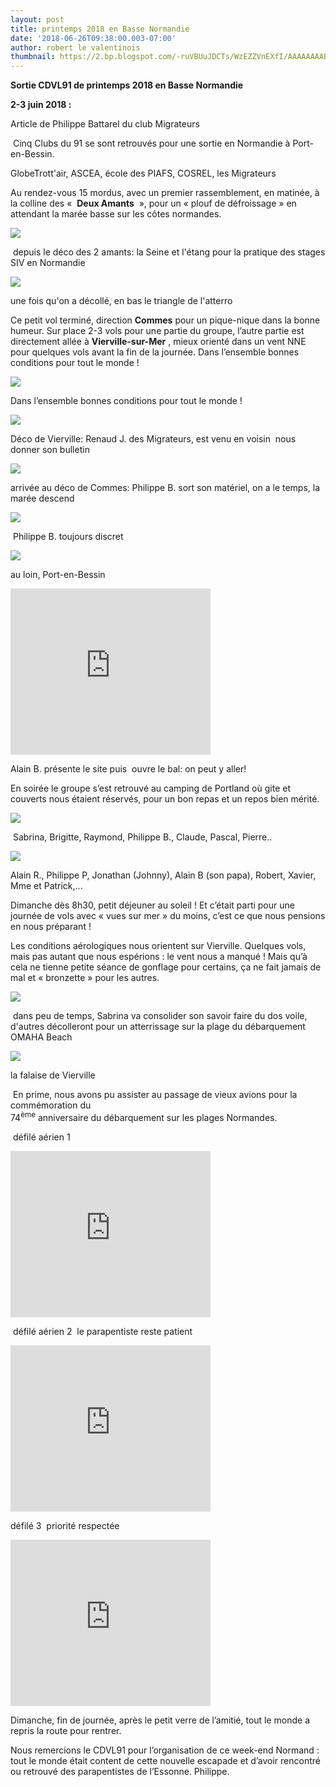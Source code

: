 ```yaml
---
layout: post
title: printemps 2018 en Basse Normandie
date: '2018-06-26T09:38:00.003-07:00'
author: robert le valentinois
thumbnail: https://2.bp.blogspot.com/-ruVBUuJDCTs/WzEZZVnEXfI/AAAAAAAAB1M/xD89xHuAyP8R-ZYphUtvr5GaZG2c_qDDgCEwYBhgL/s72-c/2%2Bamants%2B1806%2B0.jpg
---
```

 **Sortie CDVL91 de printemps 2018 en Basse Normandie**

**2-3 juin 2018&nbsp;:**

Article de Philippe Battarel du club Migrateurs

  

&nbsp;Cinq Clubs du 91 se sont retrouvés pour une sortie en Normandie à Port-en-Bessin.

 GlobeTrott'air, ASCEA, école des PIAFS, COSREL, les Migrateurs

  

 Au rendez-vous 15 mordus, avec un premier rassemblement, en matinée, à la colline des «&nbsp; **Deux Amants** &nbsp;», pour un «&nbsp;plouf&nbsp;de défroissage&nbsp;» en attendant la marée basse sur les côtes normandes.  

[![](https://2.bp.blogspot.com/-ruVBUuJDCTs/WzEZZVnEXfI/AAAAAAAAB1M/xD89xHuAyP8R-ZYphUtvr5GaZG2c_qDDgCEwYBhgL/s640/2%2Bamants%2B1806%2B0.jpg)](https://2.bp.blogspot.com/-ruVBUuJDCTs/WzEZZVnEXfI/AAAAAAAAB1M/xD89xHuAyP8R-ZYphUtvr5GaZG2c_qDDgCEwYBhgL/s1600/2%2Bamants%2B1806%2B0.jpg)

&nbsp;depuis le déco des 2 amants: la Seine et l'étang pour la pratique des stages SIV en Normandie  
  

[![](https://3.bp.blogspot.com/-qXW5T_2CGiM/WzEZy2DDipI/AAAAAAAAB1s/Yg-ZBxdXiy4YkEtGk_aV8ZavL_8LOkCnQCEwYBhgL/s640/2%2Bamants%2B1806%2B2.jpg)](https://3.bp.blogspot.com/-qXW5T_2CGiM/WzEZy2DDipI/AAAAAAAAB1s/Yg-ZBxdXiy4YkEtGk_aV8ZavL_8LOkCnQCEwYBhgL/s1600/2%2Bamants%2B1806%2B2.jpg)

une fois qu'on a décollé, en bas le triangle de l'atterro  
  
  
  

 Ce petit vol terminé, direction **Commes** pour un pique-nique dans la bonne humeur. Sur place 2-3 vols pour une partie du groupe, l’autre partie est directement allée à **Vierville-sur-Mer** , mieux orienté dans un vent NNE&nbsp; pour quelques vols avant la fin de la journée. Dans l’ensemble bonnes conditions pour tout le monde&nbsp;!  
  

[![](https://1.bp.blogspot.com/-UnTkl2c6LAk/WzN4BgrSoNI/AAAAAAAAB3k/4C-62prSy2c5TrJ4Ja_b9RpSl2ojNfoKACLcBGAs/s640/normandie%2B1806.jpg)](https://1.bp.blogspot.com/-UnTkl2c6LAk/WzN4BgrSoNI/AAAAAAAAB3k/4C-62prSy2c5TrJ4Ja_b9RpSl2ojNfoKACLcBGAs/s1600/normandie%2B1806.jpg)
  
  

  

Dans l’ensemble bonnes conditions pour tout le monde&nbsp;!  
  

[![](https://1.bp.blogspot.com/-Ka3f37WmBlQ/WzEaGKAer3I/AAAAAAAAB2Q/cPxzqbQvASIdL7AsMwaS7vO4UqMtVyBiACEwYBhgL/s640/Vierville%2B1806%2BRJ%2B.JPG)](https://1.bp.blogspot.com/-Ka3f37WmBlQ/WzEaGKAer3I/AAAAAAAAB2Q/cPxzqbQvASIdL7AsMwaS7vO4UqMtVyBiACEwYBhgL/s1600/Vierville%2B1806%2BRJ%2B.JPG)

Déco de Vierville: Renaud J. des Migrateurs, est venu en voisin&nbsp; nous donner son bulletin  
  

[![](https://3.bp.blogspot.com/-kw4PrIuhdic/WzEZwh_HXII/AAAAAAAAB1o/Qp_hoNWQxIwBZLuLXL5mcWPPTDEJfPwaACEwYBhgL/s640/Commes%2B1806%2B%25281%2529.JPG)](https://3.bp.blogspot.com/-kw4PrIuhdic/WzEZwh_HXII/AAAAAAAAB1o/Qp_hoNWQxIwBZLuLXL5mcWPPTDEJfPwaACEwYBhgL/s1600/Commes%2B1806%2B%25281%2529.JPG)

 arrivée au déco de Commes: Philippe B. sort son matériel, on a le temps, la marée descend 

  

[![](https://3.bp.blogspot.com/-8NS2J3QneOg/WzEZsdHzi9I/AAAAAAAAB1s/hzVkH0t0Fa02mDdj1BCWswNP0G8dny6LwCEwYBhgL/s640/Philippe%2BCommes%2B1806.jpg)](https://3.bp.blogspot.com/-8NS2J3QneOg/WzEZsdHzi9I/AAAAAAAAB1s/hzVkH0t0Fa02mDdj1BCWswNP0G8dny6LwCEwYBhgL/s1600/Philippe%2BCommes%2B1806.jpg)

 &nbsp;Philippe B. toujours discret 

  

[![](https://2.bp.blogspot.com/-xcUn6PmaGW0/WzEaS9q3WlI/AAAAAAAAB2U/ZnoXreHyldAHPxsk5LjIqXWDn9Gji6FqwCEwYBhgL/s640/commes%2B1806%2Bx.png)](https://2.bp.blogspot.com/-xcUn6PmaGW0/WzEaS9q3WlI/AAAAAAAAB2U/ZnoXreHyldAHPxsk5LjIqXWDn9Gji6FqwCEwYBhgL/s1600/commes%2B1806%2Bx.png)

au loin, Port-en-Bessin  

  

<iframe allowfullscreen class="YOUTUBE-iframe-video" data-thumbnail-src="https://i.ytimg.com/vi/890D66mFJNg/0.jpg" frameborder="0" height="266" src="https://www.youtube.com/embed/890D66mFJNg?feature=player_embedded" width="320"></iframe>

 Alain B. présente le site puis&nbsp; ouvre le bal: on peut y aller!

  

 En soirée le groupe s’est retrouvé au camping de Portland où gite et couverts nous étaient réservés, pour un bon repas et un repos bien mérité.  
  

[![](https://3.bp.blogspot.com/-9YF6sLfdBr4/WzEZyUlZ2MI/AAAAAAAAB1o/DFY6GdFkBPUWXsOpGaGzcWFGSMbznuuJQCEwYBhgL/s640/Portland%2B1806%2B1.jpg)](https://3.bp.blogspot.com/-9YF6sLfdBr4/WzEZyUlZ2MI/AAAAAAAAB1o/DFY6GdFkBPUWXsOpGaGzcWFGSMbznuuJQCEwYBhgL/s1600/Portland%2B1806%2B1.jpg)

&nbsp;Sabrina, Brigitte, Raymond, Philippe B., Claude, Pascal, Pierre..  
  

[![](https://1.bp.blogspot.com/-oK2h-ayo5TM/WzEZzRtv12I/AAAAAAAAB1w/SgsDEI2olbINSxeiRR9KgBf61ABKLY_-ACEwYBhgL/s640/Portland%2B1806%2B2.jpg)](https://1.bp.blogspot.com/-oK2h-ayo5TM/WzEZzRtv12I/AAAAAAAAB1w/SgsDEI2olbINSxeiRR9KgBf61ABKLY_-ACEwYBhgL/s1600/Portland%2B1806%2B2.jpg)

Alain R., Philippe P, Jonathan (Johnny), Alain B (son papa), Robert, Xavier, Mme et Patrick,...  
  
  
  

 Dimanche dès 8h30, petit déjeuner au soleil&nbsp;! Et c’était parti pour une journée de vols avec «&nbsp;vues sur mer&nbsp;» du moins, c’est ce que nous pensions en nous préparant&nbsp;!

 Les conditions aérologiques nous orientent sur Vierville. Quelques vols, mais pas autant que nous espérions&nbsp;: le vent nous a manqué&nbsp;! Mais qu’à cela ne tienne petite séance de gonflage pour certains, ça ne fait jamais de mal&nbsp;et «&nbsp;bronzette&nbsp;» pour les autres.  
  

[![](https://4.bp.blogspot.com/-JrZUqArLV30/WzEaBf8SEGI/AAAAAAAAB2I/2i7O0Bu7yJcdwHOmE6Hwombq6gVfzAC6wCEwYBhgL/s640/Vierville%2B1806%2B1%2B.jpg)](https://4.bp.blogspot.com/-JrZUqArLV30/WzEaBf8SEGI/AAAAAAAAB2I/2i7O0Bu7yJcdwHOmE6Hwombq6gVfzAC6wCEwYBhgL/s1600/Vierville%2B1806%2B1%2B.jpg)

&nbsp;dans peu de temps, Sabrina va consolider son savoir faire du dos voile, d'autres décolleront pour un atterrissage sur la plage du débarquement OMAHA Beach&nbsp;  
  

  
  
  

[![](https://3.bp.blogspot.com/-9eYrGjp5vIw/WzEaN0IR9AI/AAAAAAAAB2M/XryCwTrmeVUu6PzgDldYF-ANpQuDA7n2gCEwYBhgL/s640/vierville%2B1806%2B3.jpg)](https://3.bp.blogspot.com/-9eYrGjp5vIw/WzEaN0IR9AI/AAAAAAAAB2M/XryCwTrmeVUu6PzgDldYF-ANpQuDA7n2gCEwYBhgL/s1600/vierville%2B1806%2B3.jpg)

la falaise de Vierville  
  
  
 &nbsp;En prime, nous avons pu assister au passage de vieux avions pour la commémoration du  
 74<sup>ème</sup> anniversaire du débarquement sur les plages Normandes.  
  
 &nbsp;défilé aérien 1  

  

<iframe allowfullscreen class="YOUTUBE-iframe-video" data-thumbnail-src="https://i.ytimg.com/vi/DaRE4afpCTU/0.jpg" frameborder="0" height="266" src="https://www.youtube.com/embed/DaRE4afpCTU?feature=player_embedded" width="320"></iframe>
  
 &nbsp;défilé aérien 2&nbsp; le parapentiste reste patient  
  

  

<iframe allowfullscreen class="YOUTUBE-iframe-video" data-thumbnail-src="https://i.ytimg.com/vi/LyTS-6XxOPs/0.jpg" frameborder="0" height="266" src="https://www.youtube.com/embed/LyTS-6XxOPs?feature=player_embedded" width="320"></iframe>
  
 défilé 3&nbsp; priorité respectée  

  

<iframe allowfullscreen class="YOUTUBE-iframe-video" data-thumbnail-src="https://i.ytimg.com/vi/PM35GXmkdWk/0.jpg" frameborder="0" height="266" src="https://www.youtube.com/embed/PM35GXmkdWk?feature=player_embedded" width="320"></iframe>
  
  
  

 Dimanche, fin de journée, après le petit verre de l’amitié, tout le monde a repris la route pour rentrer.

 Nous remercions le CDVL91 pour l’organisation de ce week-end Normand&nbsp;: tout le monde était content de cette nouvelle escapade et d’avoir rencontré ou retrouvé des parapentistes de l’Essonne.
Philippe.
